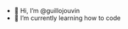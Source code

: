 - 👋 Hi, I’m @guillojouvin
- 🌱 I’m currently learning how to code 

<!---
guillojouvin/guillojouvin repository because its `README.md` (this file) appears on your GitHub profile.
You can click the Preview link to take a look at your changes.
--->
